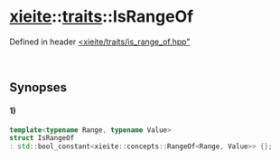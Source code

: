 # [xieite](../../xieite.md)\:\:[traits](../../traits.md)\:\:IsRangeOf
Defined in header [<xieite/traits/is_range_of.hpp"](../../../include/xieite/traits/is_range_of.hpp)

&nbsp;

## Synopses
#### 1)
```cpp
template<typename Range, typename Value>
struct IsRangeOf
: std::bool_constant<xieite::concepts::RangeOf<Range, Value>> {};
```
